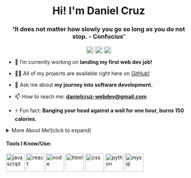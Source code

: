 <h1 align="center"> Hi! I'm Daniel Cruz</h1>
<h3 align="center">'It does not matter how slowly you go so long as you do not stop. - Confucius'</h3>

<p align="center">
<a href="https://twitter.com/danielpgcruz" target="blank"><img align="center" src="https://cdn.jsdelivr.net/npm/simple-icons@3.0.1/icons/twitter.svg" alt="danielpgcruz" height="20" width="20" /></a>
<a href="https://linkedin.com/in/danielpcruz" target="blank"><img align="center" src="https://cdn.jsdelivr.net/npm/simple-icons@3.0.1/icons/linkedin.svg" alt="danielpcruz" height="20" width="20" /></a>
<a href="https://danielcruz.netlify.app" target="blank"><img align="center" src="https://cdn.jsdelivr.net/npm/simple-icons@3.0.1/icons/javascript.svg" alt="danielpcruz" height="20" width="20" /></a>







- 🔭 I’m currently working on **landing my first web dev job!**

- 👨‍💻 All of my projects are available right here on [GitHub!](https://github.com/danielcruz1)

- 💬 Ask me about **my journey into software development.**

- 📫 How to reach me: **danielcruz-webdev@gmail.com**

- ⚡ Fun fact: **Banging your head against a wall for one hour, burns 150 calories.**

<details>

<summary>More About Me!(click to expand)</summary>
<p align="left">  
<strong> For the last year and a half, thanks to Lambda School's part time full stack web dev program, I have been pouring my heart and soul into learning how to code. I chose the full stack web development route because I believe in understanding a product from front to back, and because my brain doesn't allow me to only understand half of a thing! It's much easier to sell a whole thing as opposed to a half of a thing!
</strong></p>  

</details>

#### Tools I Know/Use:

<p align="left">
  
  <img src="https://img.icons8.com/ios/50/000000/javascript.png" alt="javascript" width="50" height="50"/>
  <img src="https://img.icons8.com/dotty/80/000000/react.png" alt="react" width="50" height="50"/>
  <img src="https://img.icons8.com/color/48/000000/nodejs.png" alt="node" width="50" height="50"/>
  <img src="https://img.icons8.com/color/48/000000/html-5.png" alt="html" width="50" height="50"/>
  <img src="https://img.icons8.com/color/48/000000/css3.png" alt="css" width="50" height="50"/>
  <img src="https://img.icons8.com/color/48/000000/python.png" alt="python" width="50" height="50"/>
  <img src="https://devicons.github.io/devicon/devicon.git/icons/mysql/mysql-original-wordmark.svg" alt="mysql" width="50" height="50"/> 
    
</p>  


<!--
**danielcruz1/danielcruz1** is a ✨ _special_ ✨ repository because its `README.md` (this file) appears on your GitHub profile.

Here are some ideas to get you started:

- 🔭 I’m currently working on ...
- 🌱 I’m currently learning ...
- 👯 I’m looking to collaborate on ...
- 🤔 I’m looking for help with ...
- 💬 Ask me about ...
- 📫 How to reach me: ...
- 😄 Pronouns: ...
- ⚡ Fun fact: ...
-->
